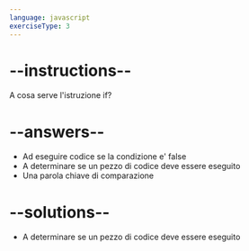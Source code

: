 ```yaml
---
language: javascript
exerciseType: 3
---
```


# --instructions--

A cosa serve l'istruzione if?

# --answers--

- Ad eseguire codice se la condizione e' false
- A determinare se un pezzo di codice deve essere eseguito
- Una parola chiave di comparazione

# --solutions--

- A determinare se un pezzo di codice deve essere eseguito
